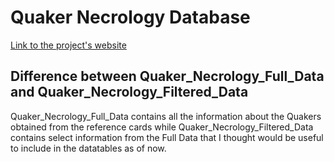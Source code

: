 # Quaker Necrology Database
[Link to the project's website]()

## Difference between Quaker_Necrology_Full_Data and Quaker_Necrology_Filtered_Data

Quaker_Necrology_Full_Data contains all the information about the Quakers obtained 
from the reference cards while Quaker_Necrology_Filtered_Data contains select information
from the Full Data that I thought would be useful to include in the datatables as of now.
